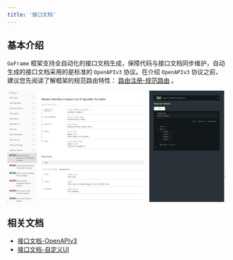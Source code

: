 ```yaml
---
title: '接口文档'
---
```


## 基本介绍

`GoFrame` 框架支持全自动化的接口文档生成，保障代码与接口文档同步维护，自动生成的接口文档采用的是标准的 `OpenAPIv3` 协议。在介绍 `OpenAPIv3` 协议之前，建议您先阅读了解框架的规范路由特性： [路由注册-规范路由](/docs/WEB服务开发/路由管理/路由管理-路由注册/路由注册-规范路由) 。

![](/markdown/487a4457a16a6cf2c86a7d706ce0d9cd.png)

## 相关文档

- [接口文档-OpenAPIv3](/docs/WEB服务开发/接口文档/接口文档-OpenAPIv3)
- [接口文档-自定义UI](/docs/WEB服务开发/接口文档/接口文档-自定义UI)
